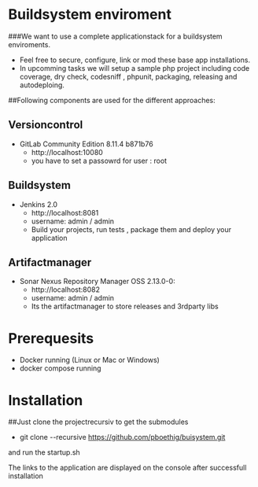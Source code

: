 # Buildsystem enviroment

###We want to use a complete applicationstack for a buildsystem enviroments.

- Feel free to secure, configure, link or mod these base app installations.
- In upcomming tasks we will setup a sample php project including code coverage, dry check, codesniff , phpunit, packaging, releasing and autodeploing.

##Following components are used for the different approaches:


## Versioncontrol
- GitLab Community Edition 8.11.4 b871b76
  - http://localhost:10080
  - you have to set a passowrd for user : root

## Buildsystem
- Jenkins 2.0
  - http://localhost:8081
  - username: admin / admin
  - Build your projects, run tests , package them and deploy your application

## Artifactmanager
- Sonar Nexus Repository Manager OSS 2.13.0-0: 
  - http://localhost:8082
  - username: admin / admin
  - Its the artifactmanager to store releases and 3rdparty libs


# Prerequesits
- Docker running (Linux or Mac or Windows)
- docker compose running


# Installation

##Just clone the projectrecursiv to get the submodules
 - git clone --recursive https://github.com/pboethig/buisystem.git

and run the startup.sh

The links to the application are displayed on the console after successfull installation

